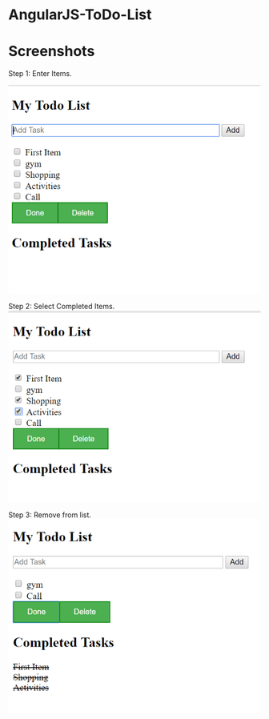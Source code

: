 # AngularJS-ToDo-List

# Screenshots

Step 1: Enter Items.

![img1](/Screenshot1.PNG?raw=true "img1")

Step 2: Select Completed Items.
![img1](/Screenshot2.PNG?raw=true "img1")

Step 3: Remove from list.
![img1](/Screenshot3.PNG?raw=true "img1")

